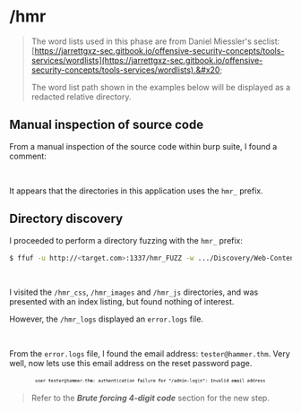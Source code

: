 # /hmr

> The word lists used in this phase are from Daniel Miessler's seclist: [https://jarrettgxz-sec.gitbook.io/offensive-security-concepts/tools-services/wordlists](https://jarrettgxz-sec.gitbook.io/offensive-security-concepts/tools-services/wordlists).&#x20;
>
> The word list path shown in the examples below will be displayed as a redacted relative directory.

## Manual inspection of source code

From a manual inspection of the source code within burp suite, I found a comment:

<figure><img src="../../../../.gitbook/assets/image (22).png" alt=""><figcaption></figcaption></figure>

It appears that the directories in this application uses the `hmr_` prefix.

## Directory discovery

I proceeded to perform a directory fuzzing with the `hmr_` prefix:

```bash
$ ffuf -u http://<target.com>:1337/hmr_FUZZ -w .../Discovery/Web-Content/common.txt -mc 200,301,302
```

<figure><img src="../../../../.gitbook/assets/image (24).png" alt=""><figcaption></figcaption></figure>

I visited the `/hmr_css`, `/hmr_images` and `/hmr_js` directories, and was presented with an index listing, but found nothing of interest.

However, the `/hmr_logs` displayed an `error.logs` file.

<figure><img src="../../../../.gitbook/assets/image (21).png" alt=""><figcaption></figcaption></figure>

From the `error.logs` file, I found the email address: `tester@hammer.thm`. Very well, now lets use this email address on the reset password page.

<figure><img src="../../../../.gitbook/assets/image (1) (1) (1) (1) (1) (1) (1) (1) (1) (1).png" alt=""><figcaption></figcaption></figure>

> Refer to the _**Brute forcing 4-digit code**_ section for the new step.
